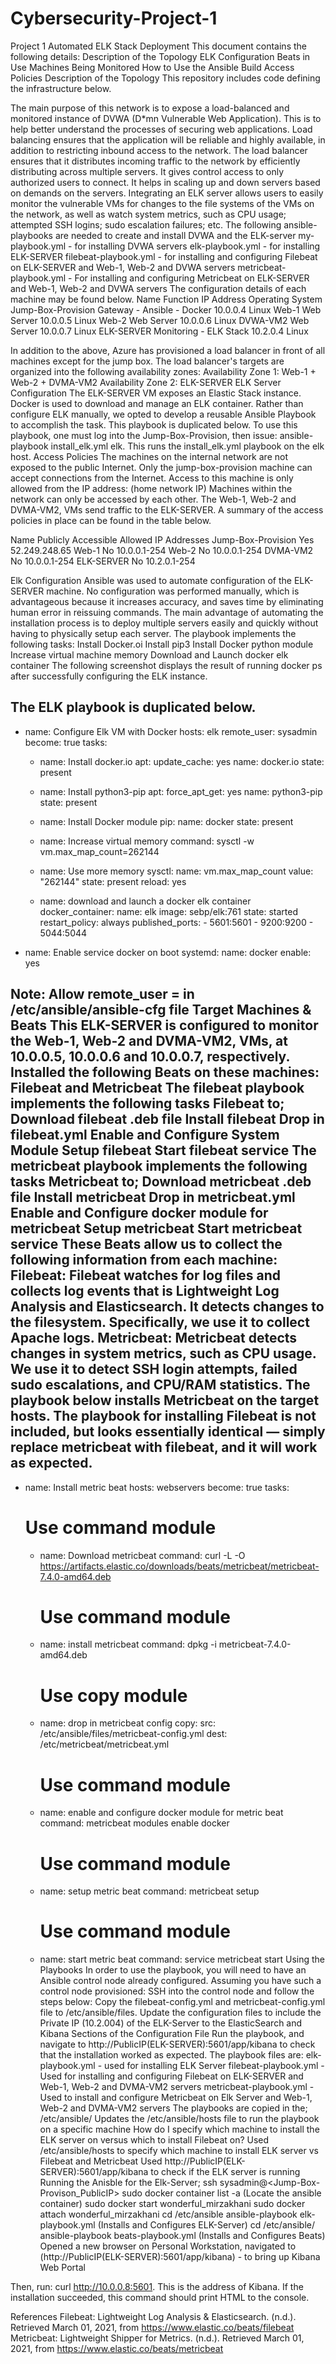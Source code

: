 # Cybersecurity-Project-1
Project 1
Automated ELK Stack Deployment
This document contains the following details:
Description of the Topology
ELK Configuration
Beats in Use
Machines Being Monitored
How to Use the Ansible Build
Access Policies
Description of the Topology
This repository includes code defining the infrastructure below.

The main purpose of this network is to expose a load-balanced and monitored instance of DVWA (D*mn Vulnerable Web Application). This is to help better understand the processes of securing web applications.
Load balancing ensures that the application will be reliable and highly available, in addition to restricting inbound access to the network. The load balancer ensures that it distributes incoming traffic to the network by efficiently distributing across multiple servers. It gives control access to only authorized users to connect. It helps in scaling up and down servers based on demands on the servers.
Integrating an ELK server allows users to easily monitor the vulnerable VMs for changes to the file systems of the VMs on the network, as well as watch system metrics, such as CPU usage; attempted SSH logins; sudo escalation failures; etc.
The following ansible-playbooks are needed to create and install DVWA and the ELK-server
my-playbook.yml - for installing DVWA servers
elk-playbook.yml - for installing ELK-SERVER
filebeat-playbook.yml - for installing and configuring Filebeat on ELK-SERVER and Web-1, Web-2 and DVWA servers
metricbeat-playbook.yml - For installing and configuring Metricbeat on ELK-SERVER and Web-1, Web-2 and DVWA servers
The configuration details of each machine may be found below.
Name
Function
IP Address
Operating System
Jump-Box-Provision
Gateway - Ansible - Docker
10.0.0.4
Linux
Web-1
Web Server
10.0.0.5
Linux
Web-2
Web Server
10.0.0.6
Linux
DVWA-VM2
Web Server
10.0.0.7
Linux
ELK-SERVER
Monitoring - ELK Stack
10.2.0.4
Linux

In addition to the above, Azure has provisioned a load balancer in front of all machines except for the jump box. The load balancer's targets are organized into the following availability zones:
Availability Zone 1: Web-1 + Web-2 + DVMA-VM2
Availability Zone 2: ELK-SERVER
ELK Server Configuration
The ELK-SERVER VM exposes an Elastic Stack instance. Docker is used to download and manage an ELK container.
Rather than configure ELK manually, we opted to develop a reusable Ansible Playbook to accomplish the task. This playbook is duplicated below.
To use this playbook, one must log into the Jump-Box-Provision, then issue: ansible-playbook install_elk.yml elk. This runs the install_elk.yml playbook on the elk host.
Access Policies
The machines on the internal network are not exposed to the public Internet.
Only the jump-box-provision machine can accept connections from the Internet. Access to this machine is only allowed from the IP address: (home network IP)
Machines within the network can only be accessed by each other. The Web-1, Web-2 and DVMA-VM2, VMs send traffic to the ELK-SERVER.
A summary of the access policies in place can be found in the table below.

Name
Publicly Accessible
Allowed IP Addresses
Jump-Box-Provision
Yes
52.249.248.65
Web-1
No
10.0.0.1-254
Web-2
No
10.0.0.1-254
DVMA-VM2
No
10.0.0.1-254
ELK-SERVER
No
10.2.0.1-254

Elk Configuration
Ansible was used to automate configuration of the ELK-SERVER machine. No configuration was performed manually, which is advantageous because it increases accuracy, and saves time by eliminating human error in reissuing commands.
The main advantage of automating the installation process is to deploy multiple servers easily and quickly without having to physically setup each server.
The playbook implements the following tasks:
Install Docker.oi
Install pip3
Install Docker python module
Increase virtual machine memory
Download and Launch docker elk container
The following screenshot displays the result of running docker ps after successfully configuring the ELK instance.

The ELK playbook is duplicated below.
---
- name: Configure Elk VM with Docker
  hosts: elk
  remote_user: sysadmin
  become: true
  tasks:
 
    - name: Install docker.io
      apt:
        update_cache: yes
        name: docker.io
        state: present

    - name: Install python3-pip
      apt:
        force_apt_get: yes
        name: python3-pip
        state: present

    - name: Install Docker module
      pip:
        name: docker
        state: present

    - name: Increase virtual memory
      command: sysctl -w vm.max_map_count=262144

    - name: Use more memory
      sysctl:
        name: vm.max_map_count
        value: "262144"
        state: present
        reload: yes

    - name: download and launch a docker elk container
      docker_container:
        name: elk
        image: sebp/elk:761
        state: started
        restart_policy: always
        published_ports:
          - 5601:5601
          - 9200:9200
          - 5044:5044

- name: Enable service docker on boot
  systemd:
     name: docker
     enable: yes

Note: Allow remote_user = <username> in /etc/ansible/ansible-cfg file 
Target Machines & Beats
This ELK-SERVER is configured to monitor the Web-1, Web-2 and DVMA-VM2, VMs, at 10.0.0.5, 10.0.0.6 and 10.0.0.7,  respectively.
Installed the following Beats on these machines: Filebeat and Metricbeat
The filebeat playbook implements the following tasks
Filebeat to;
Download filebeat .deb file
Install filebeat
Drop in filebeat.yml
Enable and Configure System Module
Setup filebeat
Start filebeat service
The metricbeat playbook implements the following tasks
Metricbeat to;
Download metricbeat .deb file
Install metricbeat
Drop in metricbeat.yml
Enable and Configure docker module for metricbeat
Setup metricbeat
Start metricbeat service
These Beats allow us to collect the following information from each machine:
Filebeat: Filebeat watches for log files and collects log events that is Lightweight Log Analysis and Elasticsearch. It detects changes to the filesystem. Specifically, we use it to collect Apache logs.
Metricbeat: Metricbeat detects changes in system metrics, such as CPU usage. We use it to detect SSH login attempts, failed sudo escalations, and CPU/RAM statistics.
The playbook below installs Metricbeat on the target hosts. The playbook for installing Filebeat is not included, but looks essentially identical — simply replace metricbeat with filebeat, and it will work as expected.
---
- name: Install metric beat
  hosts: webservers
  become: true
  tasks:
    # Use command module
  - name: Download metricbeat
    command: curl -L -O https://artifacts.elastic.co/downloads/beats/metricbeat/metricbeat-7.4.0-amd64.deb

    # Use command module
  - name: install metricbeat
    command: dpkg -i metricbeat-7.4.0-amd64.deb

    # Use copy module
  - name: drop in metricbeat config
    copy:
      src: /etc/ansible/files/metricbeat-config.yml
      dest: /etc/metricbeat/metricbeat.yml

    # Use command module
  - name: enable and configure docker module for metric beat
    command: metricbeat modules enable docker

    # Use command module
  - name: setup metric beat
    command: metricbeat setup

    # Use command module
  - name: start metric beat
    command: service metricbeat start
Using the Playbooks
In order to use the playbook, you will need to have an Ansible control node already configured. Assuming you have such a control node provisioned:
SSH into the control node and follow the steps below:
Copy the filebeat-config.yml and metricbeat-config.yml file to /etc/ansible/files.
Update the configuration files to include the Private IP (10.2.004) of the ELK-Server to the ElasticSearch and Kibana Sections of the Configuration File
Run the playbook, and navigate to http://PublicIP(ELK-SERVER):5601/app/kibana to check that the installation worked as expected.
The playbook files are:
elk-playbook.yml - used for installing ELK Server
filebeat-playbook.yml - Used for installing and configuring Filebeat on ELK-SERVER and Web-1, Web-2 and DVMA-VM2 servers
metricbeat-playbook.yml - Used to install and configure Metricbeat on Elk Server and Web-1, Web-2 and DVMA-VM2 servers
The playbooks are copied in the;  /etc/ansible/
Updates the /etc/ansible/hosts file to run the playbook on a specific machine
How do I specify which machine to install the ELK server on versus which to install Filebeat on?
Used /etc/ansible/hosts to specify which machine to install ELK server vs Filebeat and Metricbeat
Used http://PublicIP(ELK-SERVER):5601/app/kibana to check if the ELK server is running
Running the Anisble for the Elk-Server;
ssh sysadmin@<Jump-Box-Provison_PublicIP>
sudo docker container list -a  (Locate the ansible container)
sudo docker start wonderful_mirzakhani
sudo docker attach wonderful_mirzakhani
cd /etc/ansible
ansible-playbook elk-playbook.yml (Installs and Configures ELK-Server)
cd /etc/ansible/
ansible-playbook beats-playbook.yml (Installs and Configures Beats)
Opened a new browser on Personal Workstation, navigated to (http://PublicIP(ELK-SERVER):5601/app/kibana) - to bring up Kibana Web Portal

Then, run: curl http://10.0.0.8:5601. This is the address of Kibana. If the installation succeeded, this command should print HTML to the console.

References
Filebeat: Lightweight Log Analysis & Elasticsearch. (n.d.). Retrieved March 01, 2021, from https://www.elastic.co/beats/filebeat 
Metricbeat: Lightweight Shipper for Metrics. (n.d.). Retrieved March 01, 2021, from https://www.elastic.co/beats/metricbeat

